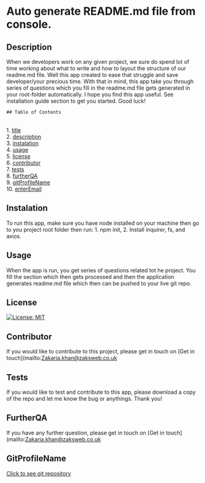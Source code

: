 
  
  #  Auto generate README.md file from console.  <a name="title-0"></a>
  ##  Description <a name="description-1"></a>
     
When we developers work on any given project, we sure do spend lot of time working about what to write and how to layout the structure of our readme.md file. Well this app created to ease that struggle and save developer/your precious time. With that in mind, this app take you through series of questions which you fill in the readme.md file gets generated in your root-folder automatically. I hope you find this app useful. See installation guide section to get you started. Good luck!

    ## Table of Contents
<br>		1. [title](#title-0)
<br>		2. [description](#description-1)
<br>		3. [instalation](#instalation-2)
<br>		4. [usage](#usage-3)
<br>		5. [license](#license-4)
<br>		6. [contributor](#contributor-5)
<br>		7. [tests](#tests-6)
<br>		8. [furtherQA](#furtherQA-7)
<br>		9. [gitProfileName](#gitProfileName-8)
<br>		10. [enterEmail](#enterEmail-9)
<br>
   
   ##  Instalation <a name="instalation-2"></a>
      
To run this app, make sure you have node installed on your machine then go to you project root folder then run: 1. npm init, 2. Install inquirer, fs, and axios.  

   ##  Usage<a name="usage-3"></a>
      
When the app is run, you get series of questions related tot he project. You fill the section which then gets processed and then the application generates readme.md file which then can be pushed to your live git repo. 

   ##  License <a name="license-4"></a>
      
[![License: MIT](https://img.shields.io/badge/License-MIT-yellow.svg)](https://opensource.org/licenses/MIT)

   ##  Contributor <a name="contributor-5"></a>
      
If you would like to contribute to this project, please get in touch on  [Get in touch](mailto:Zakaria.khan@zaksweb.co.uk

   ##  Tests <a name="tests-6"></a>
      
If you would like to test and contribute to this app, please download a copy of the repo and let me know the bug or anythings. Thank you!

   ##  FurtherQA <a name="frutherQA-7"></a>
      
If you have any further question, please get in touch on  [Get in touch](mailto:Zakaria.khan@zaksweb.co.uk

   ##  GitProfileName <a name="gitProfileName-8"></a>
      
[Click to see git repository](https://github.com/]Zakaria2012)
   